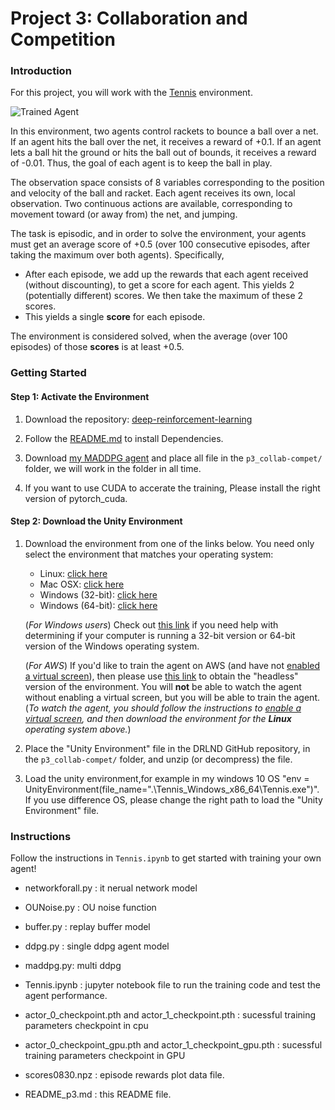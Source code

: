 [//]: # (Image References)

[image1]: https://user-images.githubusercontent.com/10624937/42135623-e770e354-7d12-11e8-998d-29fc74429ca2.gif "Trained Agent"



# Project 3: Collaboration and Competition

### Introduction

For this project, you will work with the [Tennis](https://github.com/Unity-Technologies/ml-agents/blob/master/docs/Learning-Environment-Examples.md#tennis) environment.

![Trained Agent][image1]

In this environment, two agents control rackets to bounce a ball over a net. If an agent hits the ball over the net, it receives a reward of +0.1.  If an agent lets a ball hit the ground or hits the ball out of bounds, it receives a reward of -0.01.  Thus, the goal of each agent is to keep the ball in play.

The observation space consists of 8 variables corresponding to the position and velocity of the ball and racket. Each agent receives its own, local observation.  Two continuous actions are available, corresponding to movement toward (or away from) the net, and jumping. 

The task is episodic, and in order to solve the environment, your agents must get an average score of +0.5 (over 100 consecutive episodes, after taking the maximum over both agents). Specifically,

- After each episode, we add up the rewards that each agent received (without discounting), to get a score for each agent. This yields 2 (potentially different) scores. We then take the maximum of these 2 scores.
- This yields a single **score** for each episode.

The environment is considered solved, when the average (over 100 episodes) of those **scores** is at least +0.5.

### Getting Started

#### Step 1: Activate the Environment

1. Download the repository: [deep-reinforcement-learning](https://github.com/udacity/deep-reinforcement-learning#dependencies)

2. Follow the [README.md](https://github.com/udacity/deep-reinforcement-learning/blob/master/README.md) to install Dependencies.

3. Download [my MADDPG agent](https://github.com/davincizhao/p3_collab-compet) and place all file in the `p3_collab-compet/` folder, we will work in the folder in all time.

4. If you want to use CUDA to accerate the training, Please install the right version of pytorch_cuda.

#### Step 2: Download the Unity Environment

1. Download the environment from one of the links below.  You need only select the environment that matches your operating system:
    - Linux: [click here](https://s3-us-west-1.amazonaws.com/udacity-drlnd/P3/Tennis/Tennis_Linux.zip)
    - Mac OSX: [click here](https://s3-us-west-1.amazonaws.com/udacity-drlnd/P3/Tennis/Tennis.app.zip)
    - Windows (32-bit): [click here](https://s3-us-west-1.amazonaws.com/udacity-drlnd/P3/Tennis/Tennis_Windows_x86.zip)
    - Windows (64-bit): [click here](https://s3-us-west-1.amazonaws.com/udacity-drlnd/P3/Tennis/Tennis_Windows_x86_64.zip)
    
    (_For Windows users_) Check out [this link](https://support.microsoft.com/en-us/help/827218/how-to-determine-whether-a-computer-is-running-a-32-bit-version-or-64) if you need help with determining if your computer is running a 32-bit version or 64-bit version of the Windows operating system.

    (_For AWS_) If you'd like to train the agent on AWS (and have not [enabled a virtual screen](https://github.com/Unity-Technologies/ml-agents/blob/master/docs/Training-on-Amazon-Web-Service.md)), then please use [this link](https://s3-us-west-1.amazonaws.com/udacity-drlnd/P3/Tennis/Tennis_Linux_NoVis.zip) to obtain the "headless" version of the environment.  You will **not** be able to watch the agent without enabling a virtual screen, but you will be able to train the agent.  (_To watch the agent, you should follow the instructions to [enable a virtual screen](https://github.com/Unity-Technologies/ml-agents/blob/master/docs/Training-on-Amazon-Web-Service.md), and then download the environment for the **Linux** operating system above._)

2. Place the "Unity Environment" file in the DRLND GitHub repository, in the `p3_collab-compet/` folder, and unzip (or decompress) the file. 

3. Load the unity environment,for example in my windows 10 OS "env = UnityEnvironment(file_name=".\\Tennis_Windows_x86_64\\Tennis.exe")". If you use difference OS, please change the right path to load the "Unity Environment" file.
    


### Instructions

Follow the instructions in `Tennis.ipynb` to get started with training your own agent!  

- networkforall.py : it nerual network model
- OUNoise.py : OU noise function 
- buffer.py : replay buffer model
- ddpg.py : single ddpg agent model
- maddpg.py: multi ddpg 


- Tennis.ipynb : jupyter notebook file to run the training code and test the agent performance.

- actor_0_checkpoint.pth and actor_1_checkpoint.pth : sucessful training parameters checkpoint in cpu
- actor_0_checkpoint_gpu.pth and actor_1_checkpoint_gpu.pth : sucessful training parameters checkpoint in GPU

- scores0830.npz : episode rewards plot data file.
- README_p3.md : this README file.







